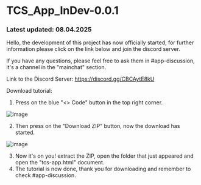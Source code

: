 # TCS_App_InDev-0.0.1

### Latest updated: 08.04.2025

Hello, the development of this project has now officially started, for further information please click on the link below and join the discord server.

If you have any questions, please feel free to ask them in #app-discussion, it's a channel in the "mainchat" section.

Link to the Discord Server: https://discord.gg/CBCAytE8kU

Download tutorial:

1. Press on the blue "<> Code" button in the top right corner.

![image](https://github.com/user-attachments/assets/9928a502-31ca-4f2c-9424-412ec7d1b8a2)

2. Then press on the "Download ZIP" button, now the download has started.

![image](https://github.com/user-attachments/assets/54351b6d-4cf1-452b-b188-57772e266e03)

3. Now it's on you! extract the ZIP, open the folder that just appeared and open the "tcs-app.html" document.
4. The tutorial is now done, thank you for downloading and remember to check #app-discussion.


